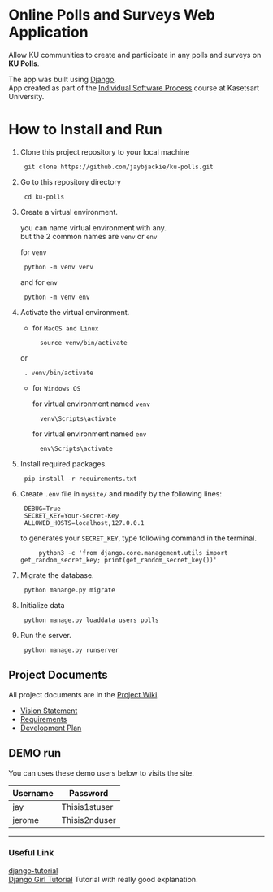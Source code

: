 # Online Polls and Surveys Web Application 

Allow KU communities to create and participate in any polls and surveys on **KU Polls**. <br>

The app was built using [Django](https://www.djangoproject.com/). <br>
App created as part of the [Individual Software Process](
https://cpske.github.io/ISP) course at Kasetsart University.

# How to Install and Run

1. Clone this project repository to your local machine

        git clone https://github.com/jaybjackie/ku-polls.git

2. Go to  this repository directory

        cd ku-polls

3. Create a virtual environment. <br>

    you can name virtual environment with any. <br>
    but the 2 common names are `venv` or `env`

    for `venv`

        python -m venv venv

    and for `env`
    
        python -m venv env

4. Activate the virtual environment.<br>

    - for `MacOS and Linux`<br>

            source venv/bin/activate

    or<br>
        
        . venv/bin/activate


    - for `Windows OS`<br>

        for virtual environment named `venv`

            venv\Scripts\activate
        
        for virtual environment named `env`

            env\Scripts\activate
5. Install required packages.

        pip install -r requirements.txt

6. Create `.env` file in `mysite/` and modify by the following lines:

        DEBUG=True
        SECRET_KEY=Your-Secret-Key
        ALLOWED_HOSTS=localhost,127.0.0.1
    
    to generates your `SECRET_KEY`, type following command in the terminal.

            python3 -c 'from django.core.management.utils import get_random_secret_key; print(get_random_secret_key())'

7. Migrate the database.

        python manange.py migrate

8. Initialize data

        python manage.py loaddata users polls

9. Run the server.

        python manage.py runserver

## Project Documents

All project documents are in the [Project Wiki](../../wiki/Home).

- [Vision Statement](../../wiki/Vision%20Statement)<br>
- [Requirements](../../wiki/Requirements)<br>
- [Development Plan](../../wiki/Development%20Plan)<br>

## DEMO run
You can uses these demo users below to visits the site.

| Username  | Password  |
|-----------|-----------|
|   jay   | Thisis1stuser |
|   jerome   | Thisis2nduser |


***
### Useful Link
[django-tutorial](https://docs.djangoproject.com/en/4.1/intro/tutorial01/) <br>
[Django Girl Tutorial](https://tutorial.djangogirls.org/en/) Tutorial with really good explanation.